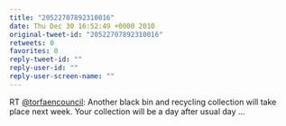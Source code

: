 ```yaml
---
title: "20522707892310016"
date: Thu Dec 30 16:52:49 +0000 2010
original-tweet-id: "20522707892310016"
retweets: 0
favorites: 0
reply-tweet-id: ""
reply-user-id: ""
reply-user-screen-name: ""
---
```

RT <a href="https://twitter.com/torfaencouncil">@torfaencouncil</a>: Another black bin and recycling collection will take place next week.  Your collection will be a day after usual day ...

